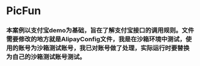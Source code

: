 # PicFun
### 本案例以支付宝demo为基础，旨在了解支付宝接口的调用规则。文件需要修改的地方就是AlipayConfig文件，我是在沙箱环境中测试，使用的账号为沙箱测试账号，我已对账号做了处理，实际运行时要替换为自己的沙箱测试账号测试。
